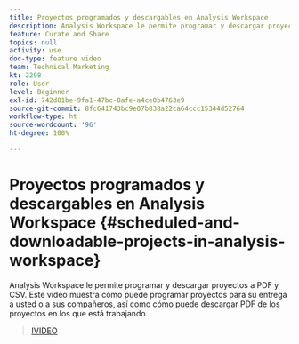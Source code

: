 ```yaml
---
title: Proyectos programados y descargables en Analysis Workspace
description: Analysis Workspace le permite programar y descargar proyectos a PDF y CSV. Este vídeo muestra cómo puede programar proyectos para su entrega a usted o a sus compañeros, así como cómo puede descargar PDF de los proyectos en los que está trabajando.
feature: Curate and Share
topics: null
activity: use
doc-type: feature video
team: Technical Marketing
kt: 2298
role: User
level: Beginner
exl-id: 742d81be-9fa1-47bc-8afe-a4ce0b4763e9
source-git-commit: 8fc641743bc9e07b838a22ca64ccc15344d52764
workflow-type: ht
source-wordcount: '96'
ht-degree: 100%

---
```


# Proyectos programados y descargables en Analysis Workspace {#scheduled-and-downloadable-projects-in-analysis-workspace}

Analysis Workspace le permite programar y descargar proyectos a PDF y CSV. Este vídeo muestra cómo puede programar proyectos para su entrega a usted o a sus compañeros, así como cómo puede descargar PDF de los proyectos en los que está trabajando.

>[!VIDEO](https://video.tv.adobe.com/v/24709/?quality=12&learn=on)
